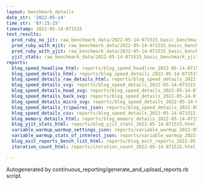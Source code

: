 ```yaml
---
layout: benchmark_details
date_str: '2022-05-14'
time_str: '07:15:15'
timestamp: 2022-05-14-071515
test_results:
  prod_ruby_no_jit: raw_benchmark_data/2022-05-14-071515_basic_benchmark_prod_ruby_no_jit.json
  prod_ruby_with_mjit: raw_benchmark_data/2022-05-14-071515_basic_benchmark_prod_ruby_with_mjit.json
  prod_ruby_with_yjit: raw_benchmark_data/2022-05-14-071515_basic_benchmark_prod_ruby_with_yjit.json
  yjit_stats: raw_benchmark_data/2022-05-14-071515_basic_benchmark_yjit_stats.json
reports:
  blog_speed_headline_html: reports/blog_speed_headline_2022-05-14-071515.html
  blog_speed_details_html: reports/blog_speed_details_2022-05-14-071515.html
  blog_speed_details_raw_details_html: reports/blog_speed_details_2022-05-14-071515.raw_details.html
  blog_speed_details_svg: reports/blog_speed_details_2022-05-14-071515.svg
  blog_speed_details_head_svg: reports/blog_speed_details_2022-05-14-071515.head.svg
  blog_speed_details_back_svg: reports/blog_speed_details_2022-05-14-071515.back.svg
  blog_speed_details_micro_svg: reports/blog_speed_details_2022-05-14-071515.micro.svg
  blog_speed_details_tripwires_json: reports/blog_speed_details_2022-05-14-071515.tripwires.json
  blog_speed_details_csv: reports/blog_speed_details_2022-05-14-071515.csv
  blog_memory_details_html: reports/blog_memory_details_2022-05-14-071515.html
  blog_yjit_stats_html: reports/blog_yjit_stats_2022-05-14-071515.html
  variable_warmup_warmup_settings_json: reports/variable_warmup_2022-05-14-071515.warmup_settings.json
  variable_warmup_stats_of_interest_json: reports/variable_warmup_2022-05-14-071515.stats_of_interest.json
  blog_exit_reports_bench_list_html: reports/blog_exit_reports_2022-05-14-071515.bench_list.html
  iteration_count_html: reports/iteration_count_2022-05-14-071515.html

---
```

Autogenerated by continuous_reporting/generate_and_upload_reports.rb script.
